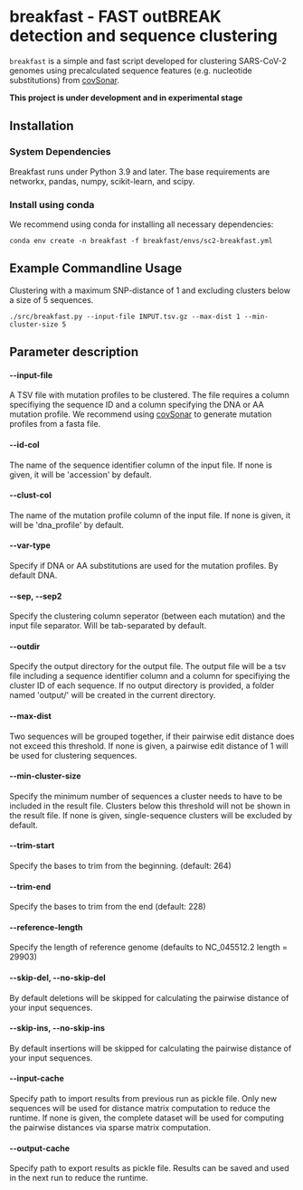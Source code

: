 # breakfast - FAST outBREAK detection and sequence clustering

`breakfast` is a simple and fast script developed for clustering SARS-CoV-2 genomes using precalculated sequence features (e.g. nucleotide substitutions) from [covSonar](https://gitlab.com/s.fuchs/covsonar). 

**This project is under development and in experimental stage**

## Installation

### System Dependencies
Breakfast runs under Python 3.9 and later. The base requirements are networkx, pandas, numpy, scikit-learn, and scipy. 

### Install using conda
We recommend using conda for installing all necessary dependencies:
```
conda env create -n breakfast -f breakfast/envs/sc2-breakfast.yml
```
## Example Commandline Usage
Clustering with a maximum SNP-distance of 1 and excluding clusters below a size of 5 sequences.

```
./src/breakfast.py --input-file INPUT.tsv.gz --max-dist 1 --min-cluster-size 5
```

## Parameter description

#### --input-file
A TSV file with mutation profiles to be clustered. The file requires a column specifiying the sequence ID and a column specifying the DNA or AA mutation profile.
We recommend using [covSonar](https://gitlab.com/s.fuchs/covsonar) to generate mutation profiles from a fasta file. 

#### --id-col
The name of the sequence identifier column of the input file. If none is given, it will be 'accession' by default.

#### --clust-col
The name of the mutation profile column of the input file. If none is given, it will be 'dna_profile' by default.

#### --var-type
Specify if DNA or AA substitutions are used for the mutation profiles. By default DNA.

#### --sep, --sep2
Specify the clustering column seperator (between each mutation) and the input file separator. Will be tab-separated by default.

#### --outdir
Specify the output directory for the output file. The output file will be a tsv file including a sequence identifier column and a column for specifiying the cluster ID of each sequence. If no output directory is provided, a folder named 'output/' will be created in the current directory.
  
#### --max-dist   
Two sequences will be grouped together, if their pairwise edit distance does not exceed this threshold. If none is given, a pairwise edit distance of 1 will be used for clustering sequences.
  
#### --min-cluster-size 
Specify the minimum number of sequences a cluster needs to have to be included in the result file. Clusters below this threshold will not be shown in the result file. If none is given, single-sequence clusters will be excluded by default.

#### --trim-start 
Specify the bases to trim from the beginning. (default: 264)
  
#### --trim-end    
Specify the bases to trim from the end (default: 228)
  
#### --reference-length 
Specify the length of reference genome (defaults to NC_045512.2 length = 29903)
  
#### --skip-del, --no-skip-del
By default deletions will be skipped for calculating the pairwise distance of your input sequences.

#### --skip-ins, --no-skip-ins
By default insertions will be skipped for calculating the pairwise distance of your input sequences.

#### --input-cache
Specify path to import results from previous run as pickle file. Only new sequences will be used for distance matrix computation to reduce the runtime. If none is given, the complete dataset will be used for computing the pairwise distances via sparse matrix computation.

#### --output-cache
Specify path to export results as pickle file. Results can be saved and used in the next run to reduce the runtime. 
